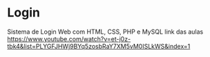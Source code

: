 # Login
Sistema de Login Web com HTML, CSS, PHP e MySQL
link das aulas https://www.youtube.com/watch?v=et-j0z-tbk4&list=PLYGFJHWj9BYq5zosbRaY7XM5vM0ISLkWS&index=1 

